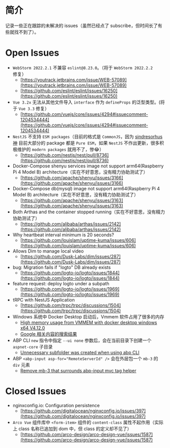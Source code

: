 # 简介

记录一些正在跟踪的未解决的 issues（虽然已经点了 subscribe，但时间长了有些就找不到了）。

# Open Issues

- `WebStorm 2022.2.1` 不兼容 `eslint@8.23.0`。（将于 `WebStorm 2022.2.2` 修复）
    - [https://youtrack.jetbrains.com/issue/WEB-57089](https://youtrack.jetbrains.com/issue/WEB-57089)
    - [https://github.com/eslint/eslint/issues/16250](https://github.com/eslint/eslint/issues/16250)
- `Vue 3.2x` 无法从其他文件导入 `interface` 作为 `defineProps` 的泛型类型。(将于 `Vue 3.3` 修复）
    - [https://github.com/vuejs/core/issues/4294#issuecomment-1204534444](https://github.com/vuejs/core/issues/4294#issuecomment-1204534444)
- `NestJS` 不支持 `ESM packages`（目前的格式是 `CommonJS`，因为 [sindresorhus 神](https://github.com/sindresorhus) 目前大部分的 package 都是 `Pure ESM`，如果 `NestJS` 不作出更新，很多积极维护的 `modern packages` 就用不了，惨😂）
    - [https://github.com/nestjs/nest/pull/8736](https://github.com/nestjs/nest/pull/8736)
- Docker-Compose shenyu services image not support arm64(Raspberry Pi 4 Model B) architecture（实在不好意思，没有精力协助测试了）
    - [https://github.com/apache/shenyu/issues/3166](https://github.com/apache/shenyu/issues/3166)
- Docker-Compose db(mysql) image not support arm64(Raspberry Pi 4 Model B) architecture（实在不好意思，没有精力协助测试了）
    - [https://github.com/apache/shenyu/issues/3163](https://github.com/apache/shenyu/issues/3163)
- Both Arthas and the container stopped running（实在不好意思，没有精力协助测试了）
    - [https://github.com/alibaba/arthas/issues/2142](https://github.com/alibaba/arthas/issues/2142)
- Why heartbeat interval minimum is 20 seconds?
    - [https://github.com/louislam/uptime-kuma/issues/606](https://github.com/louislam/uptime-kuma/issues/606)
- Allows Dim to manage local video
    - [https://github.com/Dusk-Labs/dim/issues/287](https://github.com/Dusk-Labs/dim/issues/287)
- bug: Migration fails if "logto" DB already exists
    - [https://github.com/logto-io/logto/issues/1844](https://github.com/logto-io/logto/issues/1844)
- feature request: deploy logto under a subpath
    - [https://github.com/logto-io/logto/issues/1969](https://github.com/logto-io/logto/issues/1969)
- tRPC with NestJS Application
    - [https://github.com/trpc/trpc/discussions/1504](https://github.com/trpc/trpc/discussions/1504)
- Windows 系统中 Docker Desktop 启动后，Vmmem 软件占用了很多的内存
    - [High memory usage from VMMEM with docker desktop windows x64 V4.12.0](https://github.com/docker/for-win/issues/12944)
    - [Google 相关内容的搜索结果](https://www.google.com/search?q=high+memory+usage+when+docker+desktop+start)
- ABP CLI `new` 指令中指定 `--ui none` 参数后，会在当前目录下创建一个 `aspnet-core` 子目录
    - [Unnecessary subfolder was created when using abp CLI](https://github.com/abpframework/abp/issues/14579)
- ABP `<abp-input asp-for="RemoteServerId" />` 会在外层包一个 `mb-3` 的 `div` 元素
    - [Remove mb-3 that surrounds abp-input mvc tag helper](https://github.com/abpframework/abp/issues/17948)

# Closed Issues

- nginxconfig.io: Configuration persistence
    - [https://github.com/digitalocean/nginxconfig.io/issues/397](https://github.com/digitalocean/nginxconfig.io/issues/397)
- `Arco Vue` 组件库中 `<form-item>` 组件的 `content-class` 属性不起作用（实际上 class 名称已追加到 dom 中，但 class 的定义却不见了）
    - [https://github.com/arco-design/arco-design-vue/issues/1587](https://github.com/arco-design/arco-design-vue/issues/1587)
